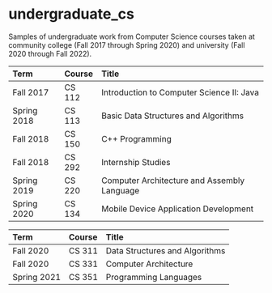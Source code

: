 # undergraduate_cs

Samples of undergraduate work from Computer Science courses taken at community college (Fall 2017 through Spring 2020) and university (Fall 2020 through Fall 2022).

| Term | Course | Title |
| :--- | :--- | :--- |
| Fall 2017 | CS 112 | Introduction to Computer Science II: Java |
| Spring 2018 | CS 113 | Basic Data Structures and Algorithms |
| Fall 2018 | CS 150 | C++ Programming |
| Fall 2018 | CS 292 | Internship Studies |
| Spring 2019 | CS 220 | Computer Architecture and Assembly Language |
| Spring 2020 | CS 134 | Mobile Device Application Development |

| Term | Course | Title |
| :--- | :--- | :--- |
| Fall 2020 | CS 311 | Data Structures and Algorithms |
| Fall 2020 | CS 331 | Computer Architecture |
| Spring 2021 | CS 351 | Programming Languages |
